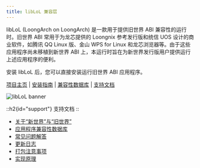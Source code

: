 ```yaml
---
title: libLoL 兼容层
---
```


libLoL (LoongArch on LoongArch) 是一款用于提供旧世界 ABI 兼容性的运行时。旧世界 ABI 常用于为龙芯提供的 Loongnix 参考发行版和统信 UOS 设计的商业软件，如腾讯 QQ Linux 版、金山 WPS for Linux 和龙芯浏览器等。由于这些应用程序尚未移植到新世界 ABI 上，本运行时旨在为新世界发行版用户提供运行上述应用程序的便利。

安装 libLoL 后，您可以直接安装运行旧世界 ABI 应用程序。

[项目主页](https://liblol.aosc.io/) | [安装指南](https://liblol.aosc.io/docs/usage/) | [兼容性数据库](https://liblol.aosc.io/docs/apps/) | [支持文档](#support)

![libLoL banner](/liblol/liblol.svg)

::h2{id="support"}
支持文档
::

- [关于“新世界”与“旧世界”](https://areweloongyet.com/docs/old-and-new-worlds/)
- [应用程序兼容性数据库](https://liblol.aosc.io/docs/apps/)
- [常见问题解答](https://liblol.aosc.io/docs/faq/)
- [更新日志](https://liblol.aosc.io/docs/dev/changelog/)
- [打包注意事项](https://liblol.aosc.io/docs/dev/packaging/)
- [实现原理](https://liblol.aosc.io/docs/dev/design/)
